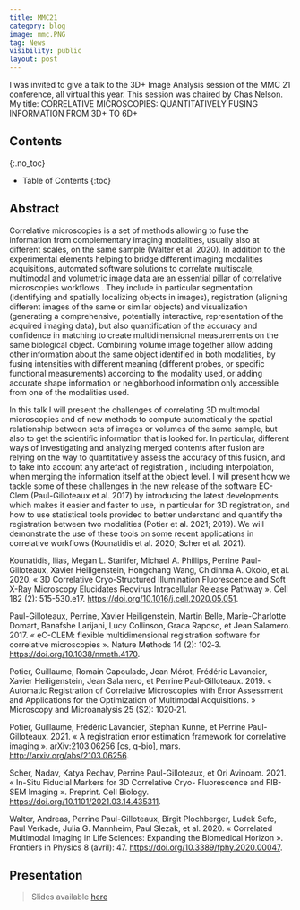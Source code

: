```yaml
---
title: MMC21
category: blog
image: mmc.PNG
tag: News
visibility: public
layout: post
---
```


I was invited to give a talk to the 3D+ Image Analysis session of the MMC 21 conference, all virtual this year. This session was chaired by Chas Nelson. My title: CORRELATIVE MICROSCOPIES: QUANTITATIVELY FUSING INFORMATION FROM 3D+ TO 6D+

## Contents
{:.no_toc}

* Table of Contents
{:toc}

## Abstract
Correlative microscopies is a set of methods allowing to fuse the information from complementary imaging modalities,  usually also at different scales, on the same sample (Walter et al. 2020). 
In addition to the experimental elements helping to bridge different imaging modalities acquisitions, automated software solutions to correlate multiscale, multimodal and volumetric image data are an essential pillar of correlative microscopies workflows . They include in particular segmentation (identifying and spatially localizing objects in images), registration (aligning different images of the same or similar objects) and visualization (generating a comprehensive, potentially interactive, representation of the acquired imaging data), but also quantification of the accuracy and confidence in matching to create multidimensional measurements on the same biological object. Combining volume image together allow adding other information about the same object identified in both modalities, by fusing intensities with different meaning (different probes, or specific functional measurements) according to the modality used, or adding accurate shape information or neighborhood information only accessible from one of the modalities used. 

In this talk I will  present the challenges of correlating 3D multimodal microscopies and of new methods to compute automatically the spatial relationship between sets of images or volumes of the same sample, but also to get the scientific information that is looked for. In particular, different ways of investigating and analyzing merged contents after fusion are relying on the way to quantitatively assess the accuracy of this fusion, and to take into account any artefact of registration , including interpolation, when merging the information itself at the object level.
 I will present how we tackle some of these challenges in the new release of the software EC-Clem (Paul-Gilloteaux et al. 2017) by introducing the latest developments which makes it easier and faster to use, in particular for 3D registration, and how to use statistical tools provided to better understand and quantify the registration between two modalities (Potier et al. 2021; 2019).  We will demonstrate the use of these tools on some recent applications in correlative workflows (Kounatidis et al. 2020; Scher et al. 2021).


Kounatidis, Ilias, Megan L. Stanifer, Michael A. Phillips, Perrine Paul-Gilloteaux, Xavier Heiligenstein, Hongchang Wang, Chidinma A. Okolo, et al. 2020. « 3D Correlative Cryo-Structured Illumination Fluorescence and Soft X-Ray Microscopy Elucidates Reovirus Intracellular Release Pathway ». Cell 182 (2): 515-530.e17. https://doi.org/10.1016/j.cell.2020.05.051.

Paul-Gilloteaux, Perrine, Xavier Heiligenstein, Martin Belle, Marie-Charlotte Domart, Banafshe Larijani, Lucy Collinson, Graca Raposo, et Jean Salamero. 2017. « eC-CLEM: flexible multidimensional registration software for correlative microscopies ». Nature Methods 14 (2): 102‑3. https://doi.org/10.1038/nmeth.4170.

Potier, Guillaume, Romain Capoulade, Jean Mérot, Frédéric Lavancier, Xavier Heiligenstein, Jean Salamero, et Perrine Paul-Gilloteaux. 2019. « Automatic Registration of Correlative Microscopies with Error Assessment and Applications for the Optimization of Multimodal Acquisitions. » Microscopy and Microanalysis 25 (S2): 1020‑21.

Potier, Guillaume, Frédéric Lavancier, Stephan Kunne, et Perrine Paul-Gilloteaux. 2021. « A registration error estimation framework for correlative imaging ». arXiv:2103.06256 [cs, q-bio], mars. http://arxiv.org/abs/2103.06256.

Scher, Nadav, Katya Rechav, Perrine Paul-Gilloteaux, et Ori Avinoam. 2021. « In-Situ Fiducial Markers for 3D Correlative Cryo- Fluorescence and FIB-SEM Imaging ». Preprint. Cell Biology. https://doi.org/10.1101/2021.03.14.435311.

Walter, Andreas, Perrine Paul-Gilloteaux, Birgit Plochberger, Ludek Sefc, Paul Verkade, Julia G. Mannheim, Paul Slezak, et al. 2020. « Correlated Multimodal Imaging in Life Sciences: Expanding the Biomedical Horizon ». Frontiers in Physics 8 (avril): 47. https://doi.org/10.3389/fphy.2020.00047.






## Presentation

> Slides available [here](https://f1000research.com/slides/10-547)